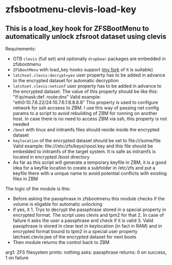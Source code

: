 # zfsbootmenu-clevis-load-key

## This is a load_key hook for ZFSBootMenu to automatically unlock zfsroot dataset using clevis 


Requirements:
- OTB `clevis` (full set) and optionally `dropbear` packages are embedded in zfsbootmenu
- `ZFSBootMenu` with load_key hooks support ([my fork](https://github.com/rdmitry0911/zfsbootmenu) of it is suitable)
- `latchset.clevis:decrypt=yes` user property has to be added in advance to the encrypted dataset for automatic decryption
- `latchset.clevis:netconf` user property has to be added in advance to the encrypted dataset.
  The value of this property should be like this: "if:ip/mask:def. route:dns" Valid example: "eth0:10.7.6.22/24:10.7.6.1:8.8.8.8"
  This property is used to configure network for ssh accsess to ZBM. I use this way of passing net config params to a script to
  avoid rebuilding of ZBM for running on another host. In case there is no need to access ZBM via ssh, this property is not needed
- `/boot` with linux and initramfs files should reside inside the encrypted dataset
- `keylocation` of the encrypted dataset should be set to file:///some/file Valid example: file:///etc/zfs/keys/rpool.key and this file
  should be embedded to initramfs of the target system. It is safe as initramfs  is located in encrypted /boot directory
- As far as this script will generate a temporary keyfile in ZBM, it is a good idea for a keyfile location to create a subfolder 
  in /etc/zfs and put a keyfile there with a unique name to avoid potential conflicts with existing files in ZBM

The logic of the module is this:
 - Before asking the passphrase in zfsbootmenu this module checks if the volume is eligable for automatic unlocking
 - if yes, it
       1. Trys to decrypt the passphrase stored in a special property in encrypted format. The script uses clevis and tpm2 for that
       2. In case of failure it asks the user a passphrase and check if it is valid
       3. Valid passphrase is stored in clear text in keylocation (in fact in RAM) and in encrypted format bound to tpm2 in a special
          user property latchset.clevis:jwe of the encrypted dataset for next boots
 - Then module returns the control back to ZBM

arg1: ZFS filesystem
prints: nothing
asks: passphrase
returns: 0 on success, 1 on failure

